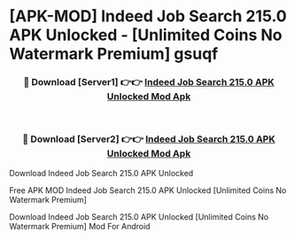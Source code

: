 # [APK-MOD] Indeed Job Search 215.0 APK Unlocked - [Unlimited Coins No Watermark Premium] gsuqf



<div align="center">
<h3>🔴 Download [Server1] 👉👉 <a href="https://momento.my/?title=Indeed_Job_Search_215.0_APK_Unlocked">Indeed Job Search 215.0 APK Unlocked Mod Apk</a></h3><br>

<h3>🔴 Download [Server2] 👉👉 <a href="https://momento.my/?title=Indeed_Job_Search_215.0_APK_Unlocked">Indeed Job Search 215.0 APK Unlocked Mod Apk</a></h3>
</div>



Download Indeed Job Search 215.0 APK Unlocked 

Free APK MOD Indeed Job Search 215.0 APK Unlocked [Unlimited Coins No Watermark Premium]

Download Indeed Job Search 215.0 APK Unlocked [Unlimited Coins No Watermark Premium] Mod For Android
